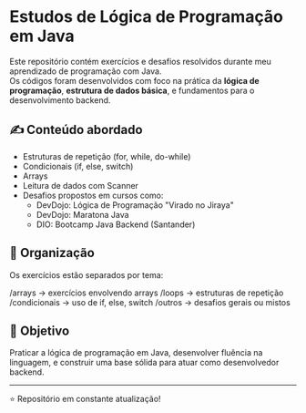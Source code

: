 # Estudos de Lógica de Programação em Java

Este repositório contém exercícios e desafios resolvidos durante meu aprendizado de programação com Java.  
Os códigos foram desenvolvidos com foco na prática da **lógica de programação**, **estrutura de dados básica**, e fundamentos para o desenvolvimento backend.

## ✍️ Conteúdo abordado

- Estruturas de repetição (for, while, do-while)
- Condicionais (if, else, switch)
- Arrays
- Leitura de dados com Scanner
- Desafios propostos em cursos como:
    - DevDojo: Lógica de Programação "Virado no Jiraya"
    - DevDojo: Maratona Java
    - DIO: Bootcamp Java Backend (Santander)

## 📁 Organização

Os exercícios estão separados por tema:

/arrays → exercícios envolvendo arrays
/loops → estruturas de repetição
/condicionais → uso de if, else, switch
/outros → desafios gerais ou mistos


## 🚀 Objetivo

Praticar a lógica de programação em Java, desenvolver fluência na linguagem, e construir uma base sólida para atuar como desenvolvedor backend.

---

⭐ Repositório em constante atualização!
